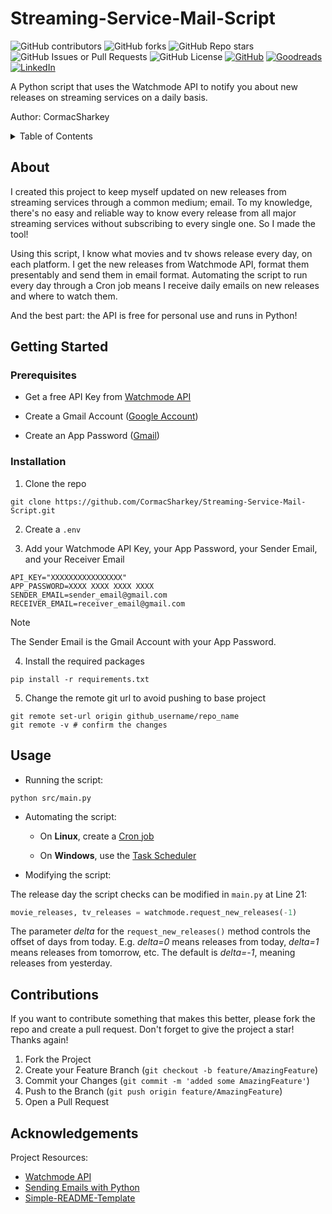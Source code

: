 # Streaming-Service-Mail-Script

<!-- [![Contributors][contributors-shield]][contributors-url] -->
![GitHub contributors](https://img.shields.io/github/contributors/CormacSharkey/Streaming-Service-Mail-Script?style=flat)
![GitHub forks](https://img.shields.io/github/forks/CormacSharkey/Streaming-Service-Mail-Script?style=flat)
![GitHub Repo stars](https://img.shields.io/github/stars/CormacSharkey/Streaming-Service-Mail-Script?style=flat)
![GitHub Issues or Pull Requests](https://img.shields.io/github/issues/CormacSharkey/Streaming-Service-Mail-Script?style=flat)
![GitHub License](https://img.shields.io/github/license/CormacSharkey/Streaming-Service-Mail-Script)
[![GitHub][github-shield]][github-url]
[![Goodreads][goodreads-shield]][goodreads-url]
[![LinkedIn][linkedin-shield]][linkedin-url]

A Python script that uses the Watchmode API to notify you about new releases on streaming services on a daily basis.

Author: CormacSharkey

<!-- TABLE OF CONTENTS -->
<details>
  <summary>Table of Contents</summary>
  <ol>
    <li>
      <a href="#about">About</a>
    </li>
    <li>
      <a href="#getting-started">Getting Started</a>
      <ul>
        <li><a href="#prerequisites">Prerequisites</a></li>
        <li><a href="#installation">Installation</a></li>
      </ul>
    </li>
    <li><a href="#usage">Usage</a></li>
    <li><a href="#contributions">Contributions</a></li>
    <li><a href="#acknowledgments">Acknowledgments</a></li>
  </ol>
</details>

## About

I created this project to keep myself updated on new releases from streaming services through a common medium; email. To my knowledge, there's no easy and reliable way to know every release from all major streaming services without subscribing to every single one. So I made the tool!

Using this script, I know what movies and tv shows release every day, on each platform. I get the new releases from Watchmode API, format them presentably and send them in email format. Automating the script to run every day through a Cron job means I receive daily emails on new releases and where to watch them. 

And the best part: the API is free for personal use and runs in Python!

## Getting Started 

### Prerequisites

- Get a free API Key from [Watchmode API](https://api.watchmode.com/)

- Create a Gmail Account ([Google Account](https://accounts.google.com))

- Create an App Password ([Gmail](https://support.google.com/mail/answer/185833?hl=en))

### Installation

1. Clone the repo
````
git clone https://github.com/CormacSharkey/Streaming-Service-Mail-Script.git
````

2. Create a `.env`

3. Add your Watchmode API Key, your App Password, your Sender Email, and your Receiver Email
````
API_KEY="XXXXXXXXXXXXXXXX"
APP_PASSWORD=XXXX XXXX XXXX XXXX
SENDER_EMAIL=sender_email@gmail.com
RECEIVER_EMAIL=receiver_email@gmail.com
````
> [!NOTE]
> The Sender Email is the Gmail Account with your App Password.

4. Install the required packages
````
pip install -r requirements.txt
````  

5. Change the remote git url to avoid pushing to base project
````
git remote set-url origin github_username/repo_name
git remote -v # confirm the changes
````

## Usage

- Running the script:
````
python src/main.py
````

- Automating the script:
  - On **Linux**, create a [Cron job](https://stackoverflow.com/questions/34753831/execute-a-shell-script-everyday-at-specific-time)

  - On **Windows**, use the [Task Scheduler](https://andrebnassis.medium.com/automate-tasks-on-windows-with-task-scheduler-93dea7c66bce)

- Modifying the script:

The release day the script checks can be modified in `main.py` at Line 21:
````python
movie_releases, tv_releases = watchmode.request_new_releases(-1)
````
The parameter *delta* for the `request_new_releases()` method controls the offset of days from today. E.g. *delta=0* means releases from today, *delta=1* means releases from tomorrow, etc. The default is *delta=-1*, meaning releases from yesterday.

## Contributions

If you want to contribute something that makes this better, please fork the repo and create a pull request. Don't forget to give the project a star! Thanks again!

1. Fork the Project
2. Create your Feature Branch (`git checkout -b feature/AmazingFeature`)
3. Commit your Changes (`git commit -m 'added some AmazingFeature'`)
4. Push to the Branch (`git push origin feature/AmazingFeature`)
5. Open a Pull Request

## Acknowledgements

Project Resources:
- [Watchmode API](https://api.watchmode.com/)
- [Sending Emails with Python](https://realpython.com/python-send-email/)
- [Simple-README-Template](https://github.com/CormacSharkey/Simple-README-Template)


[linkedin-shield]: https://img.shields.io/badge/LinkedIn-0077B5?style=flat&logo=linkedin&logoColor=white
[linkedin-url]: https://www.linkedin.com/in/cormac-sharkey/

[github-shield]: https://img.shields.io/badge/GitHub-100000?style=flat&logo=github&logoColor=white
[github-url]: https://github.com/CormacSharkey

[goodreads-shield]: https://img.shields.io/badge/Goodreads-372213?style=flat&logo=goodreads&logoColor=white
[goodreads-url]: https://www.goodreads.com/user/show/107336829-cormac-sharkey